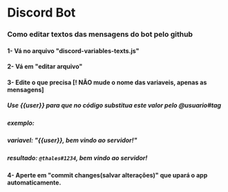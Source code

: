 # Discord Bot

### Como editar textos das mensagens do bot pelo github
#### 1- Vá no arquivo "discord-variables-texts.js"
#### 2- Vá em "editar arquivo"
#### 3- Edite o que precisa [! NÃO mude o nome das variaveis, apenas as mensagens]

##### Use {{user}} para que no código substitua este valor pelo @usuario#tag
##### exemplo:
##### variavel: "{{user}}, bem vindo ao servidor!"
##### resultado: `@thales#1234`, bem vindo ao servidor!

#### 4- Aperte em "commit changes(salvar alterações)" que upará o app automaticamente.
